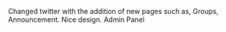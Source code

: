Changed twitter with the addition of new pages such as, Groups, Announcement.
Nice design.
Admin Panel
